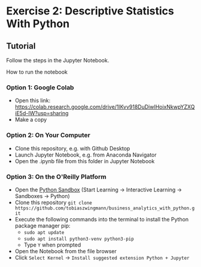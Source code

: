 # Exercise 2: Descriptive Statistics With Python

## Tutorial

Follow the steps in the Jupyter Notebook.

How to run the notebook

### Option 1: Google Colab
* Open this link: https://colab.research.google.com/drive/1lKvv918DuDiwIHoixNkwpYZXQiE5d-IW?usp=sharing
* Make a copy


### Option 2: On Your Computer
* Clone this repository, e.g. with Github Desktop
* Launch Jupyter Notebook, e.g. from Anaconda Navigator 
* Open the .ipynb file from this folder in Jupyter Notebook

### Option 3: On the O'Reilly Platform
* Open the [Python Sandbox](https://learning.oreilly.com/scenarios/python-sandbox/9781492062844/) 
(Start Learning -> Interactive Learning -> Sandboxes -> Python)
* Clone this repository
`git clone https://github.com/tobiaszwingmann/business_analytics_with_python.git`
* Execute the following commands into the terminal to install the Python package manager pip:
	* `sudo apt update`
	* `sudo apt install python3-venv python3-pip`
	* Type `Y` when prompted
* Open the Notebook from the file browser
* Click `Select Kernel` -> `Install suggested extension Python + Jupyter`
